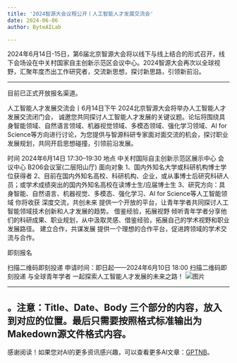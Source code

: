 ```yaml
---
title: '2024智源大会议程公开丨人工智能人才发展交流会'
date: 2024-06-06
author: ByteAILab

---
```


2024年6月14日-15日，第6届北京智源大会将以线下与线上结合的形式召开，线下会场设在中关村国家自主创新示范区会议中心。2024智源大会再次以全球视野，汇聚年度杰出工作研究者，交流新思想，探讨新思路，引领新前沿。

---
目前已正式开放报名渠道。

人工智能人才发展交流会丨6月14日下午
2024北京智源大会将举办人工智能人才发展交流闭门会， 诚邀您共同探讨人工智能人才发展的关键议题。论坛将围绕具身智能领域、自然语言领域、机器视觉领域、多模态领域、强化学习领域、AI for Science等方向进行讨论，为您提供与智源科研专家面对面交流的机会，探讨职业发展规划，共同开启思想碰撞，引领前沿发展。

时间
2024年6月14日 17:30–19:30
地点
中关村国际自主创新示范区展示中心
会议中心 B206会议室(二层阳山厅)
面向对象
1、国内外知名大学或科研机构博士学位获得者
2、目前在国内外知名高校、科研机构、企业，或从事博士后研究科研人员；或学术成绩突出的国内外知名高校在读博士生/应届博士生
3、研究方向：具身智能、自然语言、机器视觉、多模态、强化学习、AI for Science等人工智能领域
你将收获
深度交流，共创未来
提供一个开放的平台，让青年学者共同探讨人工智能领域技术创新和人才发展的趋势。
借鉴经验，拓展视野
倾听青年学者分享他们的科研成果、职业规划，从中汲取灵感、借鉴经验，拓展自己的学术视野和职业发展路径。
建立合作，共谋发展
提供一个理想的合作平台，促进跨领域的学术交流与合作。

即刻报名

扫描二维码即刻投递
申请时间：即日起——2024年6月10日 18:00
扫描二维码即刻投递
与全球青年学者
一起探索人工智能人才发展的未来之路！
![图片](https://mmbiz.qpic.cn/sz_mmbiz_jpg/Klm640VNyWYrVxsPmiax8fHVVO6wCicmjicqjS99s8AiacnAbBNvUnTGMNs4Miat7acgQAfmAvmLokjuB8o3ibHo7TLA/640?wx_fmt=jpeg)

---

。注意：Title、Date、Body 三个部分的内容，放入到对应的位置。最后只需要按照格式标准输出为Makedown源文件格式内容。
---
感谢阅读！如果您对AI的更多资讯感兴趣，可以查看更多AI文章：[GPTNB](https://gptnb.com)。